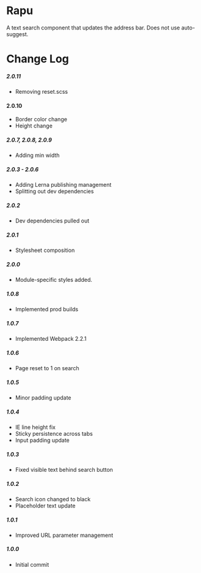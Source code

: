 # Rapu

A text search component that updates the address bar. Does not use auto-suggest.

# Change Log

##### 2.0.11
- Removing reset.scss

#### 2.0.10
- Border color change
- Height change

##### 2.0.7, 2.0.8, 2.0.9
- Adding min width

##### 2.0.3 - 2.0.6
- Adding Lerna publishing management
- Splitting out dev dependencies

##### 2.0.2
- Dev dependencies pulled out

##### 2.0.1
- Stylesheet composition

##### 2.0.0
- Module-specific styles added.

##### 1.0.8
- Implemented prod builds

##### 1.0.7
- Implemented Webpack 2.2.1

##### 1.0.6
- Page reset to 1 on search

##### 1.0.5
- Minor padding update

##### 1.0.4
- IE line height fix
- Sticky persistence across tabs
- Input padding update

##### 1.0.3
- Fixed visible text behind search button

##### 1.0.2
- Search icon changed to black
- Placeholder text update

##### 1.0.1
- Improved URL parameter management

##### 1.0.0
- Initial commit
